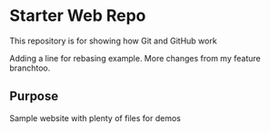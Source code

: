 # Starter Web Repo

This repository is for showing how Git and GitHub work

Adding a line for rebasing example.
More changes from my feature branchtoo.

## Purpose

Sample website with plenty of files for demos